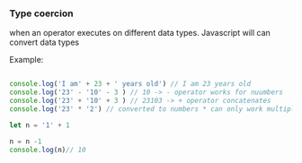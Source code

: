 ### Type coercion

when an operator executes on different data types. Javascript will can convert data types 

Example:

```js

console.log('I am' + 23 + ' years old') // I am 23 years old
console.log('23' - '10' - 3 ) // 10 -> - operator works for nuumbers
console.log('23' + '10' + 3 ) // 23103 -> + operator concatenates 
console.log('23' * '2') // converted to numbers * can only work multiply]

let n = '1' + 1

n = n -1
console.log(n)// 10
```

